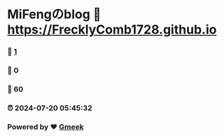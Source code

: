 # MiFengのblog :link: https://FrecklyComb1728.github.io 
### :page_facing_up: [1](https://FrecklyComb1728.github.io/tag.html) 
### :speech_balloon: 0 
### :hibiscus: 60 
### :alarm_clock: 2024-07-20 05:45:32 
### Powered by :heart: [Gmeek](https://github.com/Meekdai/Gmeek)
